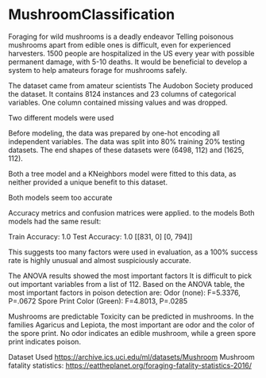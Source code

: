 # MushroomClassification

Foraging for wild mushrooms is a deadly endeavor
Telling poisonous mushrooms apart from edible ones is difficult, even for experienced harvesters. 1500 people are hospitalized in the US every year with possible permanent damage, with 5-10 deaths. It would be beneficial to develop a system to help amateurs forage for mushrooms safely.

The dataset came from amateur scientists
The Audobon Society produced the dataset. It contains 8124 instances and 23 columns of categorical variables. One column contained missing values and was dropped.

Two different models were used

Before modeling, the data was prepared by one-hot encoding all independent variables. The data was split into 80% training 20% testing datasets. The end shapes of these datasets were (6498, 112) and (1625, 112).

Both a tree model and a KNeighbors model were fitted to this data, as neither provided a unique benefit to this dataset. 

Both models seem too accurate 

Accuracy metrics and confusion matrices were applied. to the models Both models had the same result: 

Train Accuracy: 1.0
Test Accuracy: 1.0
[[831, 0]
[0, 794]]

This suggests too many factors were used in evaluation, as a 100% success rate is highly unusual and almost suspiciously accurate.

The ANOVA results showed the most important factors
It is difficult to pick out important variables from a list of 112. Based on the ANOVA table, the most important factors in poison detection are:
Odor (none): F=5.3376, P=.0672
Spore Print Color (Green):
F=4.8013, P=.0285

Mushrooms are predictable
Toxicity can be predicted in mushrooms. In the families Agaricus and Lepiota, the most important are odor and the color of the spore print. No odor indicates an edible mushroom, while a green spore print indicates poison. 

Dataset Used
https://archive.ics.uci.edu/ml/datasets/Mushroom
Mushroom fatality statistics: https://eattheplanet.org/foraging-fatality-statistics-2016/
